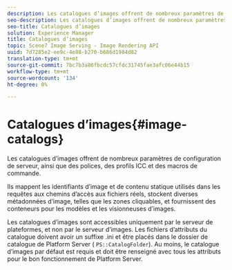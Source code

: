 ```yaml
---
description: Les catalogues d’images offrent de nombreux paramètres de configuration de serveur, ainsi que des polices, des profils ICC et des macros de commande.
seo-description: Les catalogues d’images offrent de nombreux paramètres de configuration de serveur, ainsi que des polices, des profils ICC et des macros de commande.
seo-title: Catalogues d’images
solution: Experience Manager
title: Catalogues d’images
topic: Scene7 Image Serving - Image Rendering API
uuid: 7d7285e2-ee9c-4e88-b270-b686d1984d82
translation-type: tm+mt
source-git-commit: 7bc7b3a86fbcdc57cfdc31745fae3afc06e44b15
workflow-type: tm+mt
source-wordcount: '134'
ht-degree: 0%

---
```



# Catalogues d’images{#image-catalogs}

Les catalogues d’images offrent de nombreux paramètres de configuration de serveur, ainsi que des polices, des profils ICC et des macros de commande.

Ils mappent les identifiants d’image et de contenu statique utilisés dans les requêtes aux chemins d’accès aux fichiers réels, stockent diverses métadonnées d’image, telles que les zones cliquables, et fournissent des conteneurs pour les modèles et les visionneuses d’images.

Les catalogues d’images sont accessibles uniquement par le serveur de plateformes, et non par le serveur d’images. Les fichiers d’attributs du catalogue doivent avoir un suffixe .ini et être placés dans le dossier de catalogue de Platform Server ( `PS::CatalogFolder`). Au moins, le catalogue d’images par défaut est requis et doit être renseigné avec tous les attributs pour le bon fonctionnement de Platform Server.
